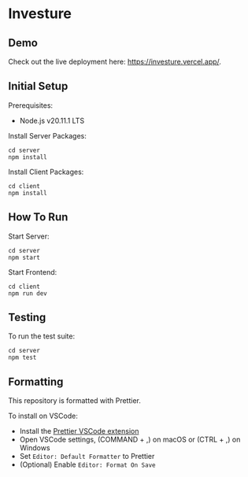 # Investure

## Demo 

Check out the live deployment here: https://investure.vercel.app/. 

## Initial Setup

Prerequisites:

- Node.js v20.11.1 LTS

Install Server Packages:

```
cd server
npm install
```

Install Client Packages:

```
cd client
npm install
```


## How To Run

Start Server:

```
cd server
npm start
```

Start Frontend:

```
cd client
npm run dev
```

## Testing 

To run the test suite: 

```
cd server
npm test
```

## Formatting

This repository is formatted with Prettier.

To install on VSCode:

- Install the [Prettier VSCode extension](https://marketplace.visualstudio.com/items?itemName=esbenp.prettier-vscode)
- Open VSCode settings, (COMMAND + ,) on macOS or (CTRL + ,) on Windows
- Set `Editor: Default Formatter` to Prettier
- (Optional) Enable `Editor: Format On Save`

